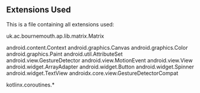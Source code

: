 ## Extensions Used
This is a file containing all extensions used:

uk.ac.bournemouth.ap.lib.matrix.Matrix

android.content.Context
android.graphics.Canvas
android.graphics.Color
android.graphics.Paint
android.util.AttributeSet
android.view.GestureDetector
android.view.MotionEvent
android.view.View
android.widget.ArrayAdapter
android.widget.Button
android.widget.Spinner
android.widget.TextView
androidx.core.view.GestureDetectorCompat

kotlinx.coroutines.*